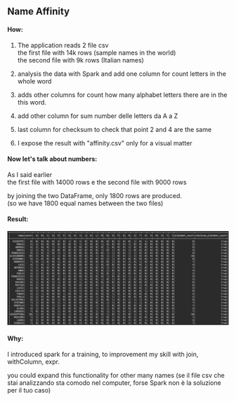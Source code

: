 ## Name Affinity ##

#### How: ####

1) The application reads 2 file csv <br>
the first  file with 14k rows (sample names in the world) <br>
the second file with  9k rows (Italian names) <br>

2) analysis the data with Spark and add one column for count letters in the whole word

3) adds other columns for count how many alphabet letters there are in the this word.

4) add other column for sum number delle letters da A a Z 

5) last column for checksum to check that point 2 and 4 are the same

6) I expose the result with "affinity.csv" only for a visual matter

#### Now let's talk about numbers: ####
As I said earlier <br>
the first file with 14000 rows e
the second file with 9000 rows <br>

by joining the two DataFrame, only 1800 rows are produced. <br>
(so we have 1800 equal names between the two files)

#### Result: ####
![](analysisResult1.png)


#### Why: ####
I introduced spark for a training, to improvement my skill with join, withColumn, expr.

you could expand this functionality for other many names (se il file csv che stai analizzando sta comodo nel computer, forse Spark non è la soluzione per il tuo caso)


